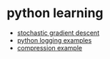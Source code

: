 # python learning

  - [stochastic gradient descent](./sgd/README.md)
  - [python logging examples](./log)
  - [compression example](./zlib)
